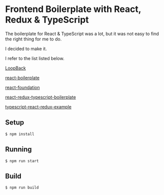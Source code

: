 # Frontend Boilerplate with React, Redux & TypeScript

The boilerplate for React & TypeScript was a lot, but it was not easy to find the right thing for me to do.

I decided to make it.

I refer to the list listed below.

  [LoopBack](http://loopback.io/getting-started/)

  [react-boilerplate](https://github.com/react-boilerplate/react-boilerplate)

  [react-foundation](https://github.com/nordsoftware/react-foundation)

  [react-redux-typescript-boilerplate](https://github.com/rokoroku/react-redux-typescript-boilerplate)

  [typescript-react-redux-example](https://github.com/rangle/typescript-react-redux-example)


## Setup

```
$ npm install
```

## Running

```
$ npm run start
```

## Build

```
$ npm run build
```
